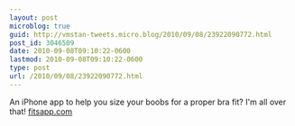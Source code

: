 ```yaml
---
layout: post
microblog: true
guid: http://vmstan-tweets.micro.blog/2010/09/08/23922090772.html
post_id: 3046509
date: 2010-09-08T09:10:22-0600
lastmod: 2010-09-08T09:10:22-0600
type: post
url: /2010/09/08/23922090772.html
---
```

An iPhone app to help you size your boobs for a proper bra fit? I'm all over that! [fitsapp.com](http://fitsapp.com)
